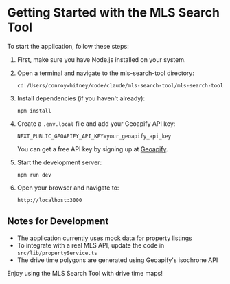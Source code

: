 # Getting Started with the MLS Search Tool

To start the application, follow these steps:

1. First, make sure you have Node.js installed on your system.

2. Open a terminal and navigate to the mls-search-tool directory:

   ```
   cd /Users/conroywhitney/code/claude/mls-search-tool/mls-search-tool
   ```

3. Install dependencies (if you haven't already):

   ```
   npm install
   ```

4. Create a `.env.local` file and add your Geoapify API key:

   ```
   NEXT_PUBLIC_GEOAPIFY_API_KEY=your_geoapify_api_key
   ```

   You can get a free API key by signing up at [Geoapify](https://www.geoapify.com/).

5. Start the development server:

   ```
   npm run dev
   ```

6. Open your browser and navigate to:
   ```
   http://localhost:3000
   ```

## Notes for Development

- The application currently uses mock data for property listings
- To integrate with a real MLS API, update the code in `src/lib/propertyService.ts`
- The drive time polygons are generated using Geoapify's isochrone API

Enjoy using the MLS Search Tool with drive time maps!
